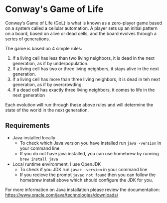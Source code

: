 # Conway's Game of Life

Conway’s Game of Life (GoL) is what is known as a zero-player game based on a system called a cellular automation. A player sets up an initial pattern on a board, based on alive or dead cells, and the board evolves through a series of generations.

The game is based on 4 simple rules:

1. If a living cell has less than two living neighbors, it is dead in the next generation, as if by underpopulation.
2. If a living cell has two or three living neighbors, it stays alive in the next generation.
3. If a living cell has more than three living neighbors, it is dead in teh next generation, as if by overcrowding.
4. If a dead cell has exactly three living neighbors, it comes to life in the next generation

Each evolution will run through these above rules and will determine the state of the world in the next generation.

## Requirements

- Java installed locally
  - To check which Java version you have installed run `java -version` in your command line
  - If you do not have java installed, you can use homebrew by running `brew install java`
- Local runtime environment, I use OpenJDK
  - To check if you JDK run `javac -version` in your command line
  - If you recieve the prompt `javac not found` then you can follow the homebrew install above which should configure the JDK for you.

For more information on Java installation please review the documentation: https://www.oracle.com/java/technologies/downloads/

